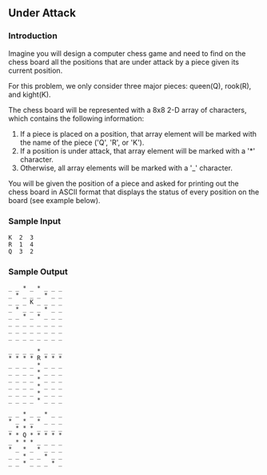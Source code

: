 ## Under Attack

### Introduction

Imagine you will design a computer chess game and need to find on the chess board all the positions that are under attack by a piece given its current position.

For this problem, we only consider three major pieces: queen(Q), rook(R), and kight(K).

The chess board will be represented with a 8x8 2-D array of characters, which contains the following information: 

1. If a piece is placed on a position, that array element will be marked with the name of the piece ('Q', 'R', or 'K').
2. If a position is under attack, that array element will be marked with a '*' character.
3. Otherwise, all array elements will be marked with a '_' character.

You will be given the position of a piece and asked for printing out the chess board in ASCII format that displays the status of every position on the board (see example below).

### Sample Input
```
K  2  3
R  1  4
Q  3  2
```

### Sample Output
```
_ _ * _ * _ _ _
_ * _ _ _ * _ _
_ _ _ K _ _ _ _
_ * _ _ _ * _ _
_ _ * _ * _ _ _
_ _ _ _ _ _ _ _
_ _ _ _ _ _ _ _
_ _ _ _ _ _ _ _

_ _ _ _ * _ _ _
* * * * R * * *
_ _ _ _ * _ _ _
_ _ _ _ * _ _ _
_ _ _ _ * _ _ _
_ _ _ _ * _ _ _
_ _ _ _ * _ _ _
_ _ _ _ * _ _ _

_ _ * _ _ * _ _
* _ * _ * _ _ _
_ * * * _ _ _ _
* * Q * * * * *
_ * * * _ _ _ _
* _ * _ * _ _ _
_ _ * _ _ * _ _
_ _ * _ _ _ * _

```